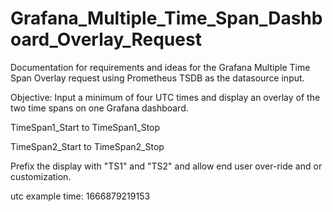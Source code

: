 # Grafana_Multiple_Time_Span_Dashboard_Overlay_Request
Documentation for requirements and ideas for the Grafana Multiple Time Span Overlay request using Prometheus TSDB as the datasource input.

Objective:
Input a minimum of four UTC times and display an overlay of the two time spans on one Grafana dashboard.

TimeSpan1_Start to TimeSpan1_Stop

TimeSpan2_Start to TimeSpan2_Stop


Prefix the display with "TS1" and "TS2" and allow end user over-ride and or customization.



utc example time: 1666879219153
